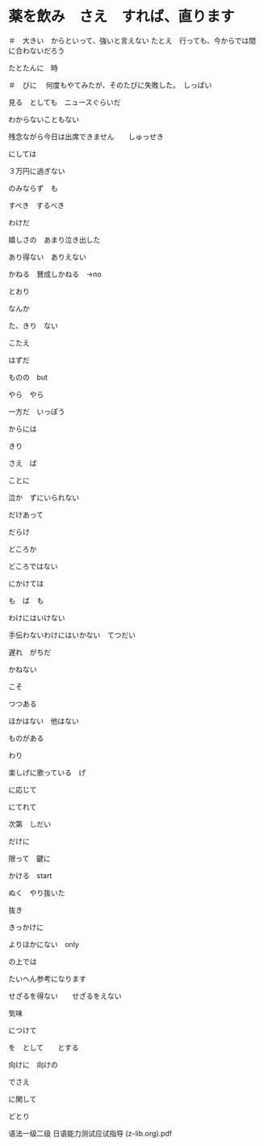 # 薬を飲み　さえ　すれば、直ります

＃　大きい　からといって、強いと言えない
たとえ　行っても、今からでは間に合わないだろう


たとたんに　時

＃　びに　
何度もやてみたが、そのたびに失敗した。　しっぱい

見る　としても　ニュースぐらいだ

わからないこともない

残念ながら今日は出席できません　　しゅっせき


にしては

３万円に過ぎない

のみならず　も

すべき　するべき

わけだ

嬉しさの　あまり泣き出した

あり得ない　ありえない

かねる　賛成しかねる　->no

とおり

なんか　

た、きり　ない

こたえ

はずだ

ものの　but


やら　やら

一方だ　いっぽう

からには

きり

さえ　ば

ことに

泣か　ずにいられない

だけあって

だらけ

どころか

どころではない

にかけては


も　ば　も

わけにはいけない

手伝わないわけにはいかない　てつだい

遅れ　がちだ

かねない

こそ

つつある

ほかはない　他はない

ものがある

わり

楽しげに歌っている　げ

に応じて

にてれて

次第　しだい

だけに

限って　鍵に

かける　start

ぬく　やり抜いた

抜き

きっかけに

よりほかにない　only

の上では

たいへん参考になります

せざるを得ない　　せざるをえない

気味

につけて

を　として　　とする

向けに　向けの

でさえ

に関して


どとり






语法一级二级 日语能力测试应试指导  (z-lib.org).pdf



























